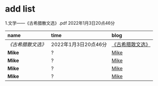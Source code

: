 # add list  
1.文学——《古希腊散文选》.pdf  2022年1月3日20点46分 

|     name     | time |             blog                |
| :------------ | :--- | :------------------------------- |
| _《古希腊散文选》_ |  2022年1月3日20点46分 | [《古希腊散文选》](link) |
| __Mike__     |  ? | [Mike](link)          |
| __Mike__     |  ? | [Mike](link)          |
| __Mike__     |  ? | [Mike](link)          |
| __Mike__     |  ? | [Mike](link)          |
